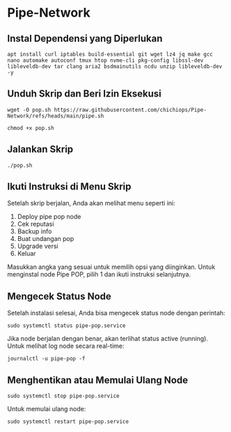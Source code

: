 # Pipe-Network

## Instal Dependensi yang Diperlukan
```
apt install curl iptables build-essential git wget lz4 jq make gcc nano automake autoconf tmux htop nvme-cli pkg-config libssl-dev libleveldb-dev tar clang aria2 bsdmainutils ncdu unzip libleveldb-dev -y
```
## Unduh Skrip dan Beri Izin Eksekusi

```
wget -O pop.sh https://raw.githubusercontent.com/chichiops/Pipe-Network/refs/heads/main/pipe.sh
```
```
chmod +x pop.sh
```
##  Jalankan Skrip
```
./pop.sh 
```
## Ikuti Instruksi di Menu Skrip
Setelah skrip berjalan, Anda akan melihat menu seperti ini:
1. Deploy pipe pop node
2. Cek reputasi
3. Backup info
4. Buat undangan pop
5. Upgrade versi
6. Keluar

Masukkan angka yang sesuai untuk memilih opsi yang diinginkan. Untuk menginstal node Pipe POP, pilih 1 dan ikuti instruksi selanjutnya.

## Mengecek Status Node 
Setelah instalasi selesai, Anda bisa mengecek status node dengan perintah:
```
sudo systemctl status pipe-pop.service
```
Jika node berjalan dengan benar, akan terlihat status active (running). Untuk melihat log node secara real-time:
```
journalctl -u pipe-pop -f
```
## Menghentikan atau Memulai Ulang Node
```
sudo systemctl stop pipe-pop.service
```
Untuk memulai ulang node:
```
sudo systemctl restart pipe-pop.service
```
